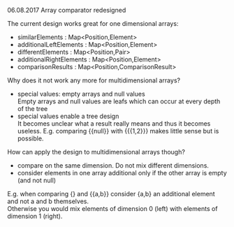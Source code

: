 06.08.2017 Array comparator redesigned

The current design works great for one dimensional arrays:
 * similarElements : Map<Position,Element>
 * additionalLeftElements : Map<Position,Element>
 * differentElements : Map<Position,Pair<Element>>
 * additionalRightElements : Map<Position,Element>
 * comparisonResults : Map<Position,ComparisonResult<?,?>>

Why does it not work any more for multidimensional arrays?
 
 * special values: empty arrays and null values  
 Empty arrays and null values are leafs which can occur at every depth of the tree
 * special values enable a tree design   
 It becomes unclear what a result really means and thus it becomes useless. 
 E.g. comparing {{null}} with {{{1,2}}} makes little sense but is possible.
 
How can apply the design to multidimensional arrays though?

 * compare on the same dimension. Do not mix different dimensions.   
 * consider elements in one array additional only if the other array is empty (and not null)
  
E.g. when comparing {} and {{a,b}} consider {a,b} an additional element and not a and b themselves.   
Otherwise you would mix elements of dimension 0 (left) with elements of dimension 1 (right).
 